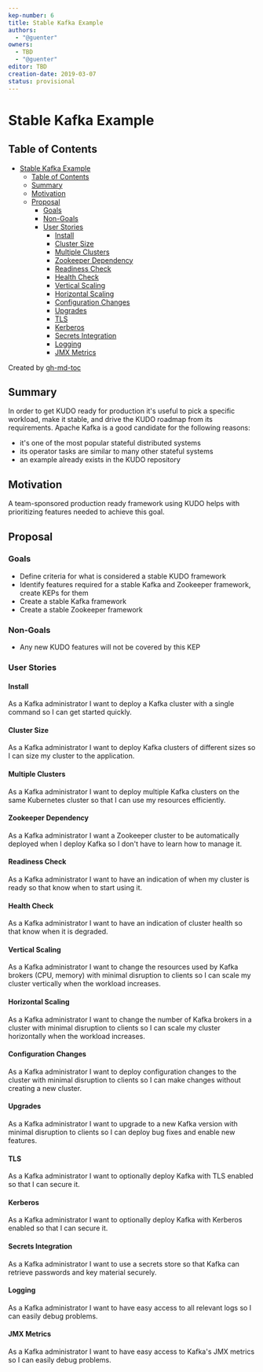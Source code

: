 ```yaml
---
kep-number: 6
title: Stable Kafka Example
authors:
  - "@guenter"
owners:
  - TBD
  - "@guenter"
editor: TBD
creation-date: 2019-03-07
status: provisional
---
```


# Stable Kafka Example

## Table of Contents

* [Stable Kafka Example](#stable-kafka-example)
  * [Table of Contents](#table-of-contents)
  * [Summary](#summary)
  * [Motivation](#motivation)
  * [Proposal](#proposal)
      * [Goals](#goals)
      * [Non-Goals](#non-goals)
      * [User Stories](#user-stories)
        * [Install](#install)
        * [Cluster Size](#cluster-size)
        * [Multiple Clusters](#multiple-clusters)
        * [Zookeeper Dependency](#zookeeper-dependency)
        * [Readiness Check](#readiness-check)
        * [Health Check](#health-check)
        * [Vertical Scaling](#vertical-scaling)
        * [Horizontal Scaling](#horizontal-scaling)
        * [Configuration Changes](#configuration-changes)
        * [Upgrades](#upgrades)
        * [TLS](#tls)
        * [Kerberos](#kerberos)
        * [Secrets Integration](#secrets-integration)
        * [Logging](#logging)
        * [JMX Metrics](#jmx-metrics)

Created by [gh-md-toc](https://github.com/ekalinin/github-markdown-toc)

## Summary

In order to get KUDO ready for production it's useful to pick a specific workload, make it stable, and drive the KUDO roadmap from its requirements. Apache Kafka is a good candidate for the following reasons:

* it's one of the most popular stateful distributed systems
* its operator tasks are similar to many other stateful systems
* an example already exists in the KUDO repository

## Motivation

A team-sponsored production ready framework using KUDO helps with prioritizing features needed to achieve this goal.

## Proposal

### Goals

* Define criteria for what is considered a stable KUDO framework
* Identify features required for a stable Kafka and Zookeeper framework, create KEPs for them
* Create a stable Kafka framework
* Create a stable Zookeeper framework

### Non-Goals

* Any new KUDO features will not be covered by this KEP

### User Stories

#### Install

As a Kafka administrator I want to deploy a Kafka cluster with a single command so I can get started quickly.

#### Cluster Size

As a Kafka administrator I want to deploy Kafka clusters of different sizes so I can size my cluster to the application.

#### Multiple Clusters

As a Kafka administrator I want to deploy multiple Kafka clusters on the same Kubernetes cluster so that I can use my resources efficiently.

#### Zookeeper Dependency

As a Kafka administrator I want a Zookeeper cluster to be automatically deployed when I deploy Kafka so I don't have to learn how to manage it.

#### Readiness Check

As a Kafka administrator I want to have an indication of when my cluster is ready so that know when to start using it.

#### Health Check

As a Kafka administrator I want to have an indication of cluster health so that know when it is degraded.

#### Vertical Scaling

As a Kafka administrator I want to change the resources used by Kafka brokers (CPU, memory) with minimal disruption to clients so I can scale my cluster vertically when the workload increases.

#### Horizontal Scaling

As a Kafka administrator I want to change the number of Kafka brokers in a cluster with minimal disruption to clients so I can scale my cluster horizontally when the workload increases.

#### Configuration Changes

As a Kafka administrator I want to deploy configuration changes to the cluster with minimal disruption to clients so I can make changes without creating a new cluster.

#### Upgrades

As a Kafka administrator I want to upgrade to a new Kafka version with minimal disruption to clients so I can deploy bug fixes and enable new features.

#### TLS

As a Kafka administrator I want to optionally deploy Kafka with TLS enabled so that I can secure it.

#### Kerberos

As a Kafka administrator I want to optionally deploy Kafka with Kerberos enabled so that I can secure it.

#### Secrets Integration

As a Kafka administrator I want to use a secrets store so that Kafka can retrieve passwords and key material securely.

#### Logging

As a Kafka administrator I want to have easy access to all relevant logs so I can easily debug problems.

#### JMX Metrics

As a Kafka administrator I want to have easy access to Kafka's JMX metrics so I can easily debug problems.